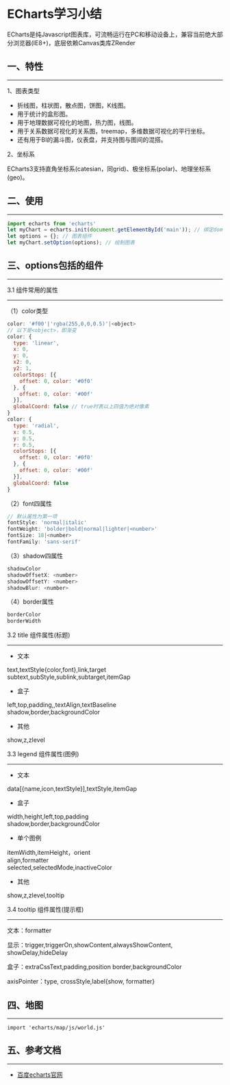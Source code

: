<!-- 2017/8/2  -->

# ECharts学习小结

ECharts是纯Javascript图表库，可流畅运行在PC和移动设备上，兼容当前绝大部分浏览器(IE8+)，底层依赖Canvas类库ZRender

## 一、特性

---

1、图表类型

- 折线图，柱状图，散点图，饼图，K线图。
- 用于统计的盒形图。
- 用于地理数据可视化的地图，热力图，线图。
- 用于关系数据可视化的关系图，treemap，多维数据可视化的平行坐标。
- 还有用于BI的漏斗图，仪表盘，并支持图与图间的混搭。

2、坐标系

ECharts3支持直角坐标系(catesian，同grid)、极坐标系(polar)、地理坐标系(geo)。

## 二、使用

---

```javascript
import echarts from 'echarts'
let myChart = echarts.init(document.getElementById('main')); // 绑定dom元素
let options = {}; // 图表组件
let myChart.setOption(options); // 绘制图表
```

## 三、options包括的组件

---

3.1 组件常用的属性

---

（1）color类型

```javascript
color: '#f00'|'rgba(255,0,0,0.5)'|<object>
// 以下是<object>，即渐变
color: {
  type: 'linear',
  x: 0,
  y: 0,
  x2: 0,
  y2: 1,
  colorStops: [{
    offset: 0, color: '#0f0'
  }, {
    offset: 0, color: '#00f'
  }],
  globalCoord: false // true时表以上四值为绝对像素
}
color: {
  type: 'radial',
  x: 0.5,
  y: 0.5,
  r: 0.5,
  colorStops: [{
    offset: 0, color: '#0f0'
  }, {
    offset: 0, color: '#00f'
  }],
  globalCoord: false
}
```

（2）font四属性

```javascript
// 默认属性为第一项
fontStyle: 'normal|italic'
fontWeight: 'bolder|bold|normal|lighter|<number>'
fontSize: 18|<number>
fontFamily: 'sans-serif'
```

（3）shadow四属性

```javascript
shadowColor
shadowOffsetX: <number>
shadowOffsetY: <number>
shadowBlur: <number>
```

（4）border属性

```javascript
borderColor
borderWidth
```

3.2 title 组件属性(标题)

---

- 文本

text,textStyle{color,font},link,target</br>
subtext,subStyle,sublink,subtarget,itemGap

- 盒子

left,top,padding,,textAlign,textBaseline</br>
shadow,border,backgroundColor

- 其他

show,z,zlevel

3.3 legend 组件属性(图例)

---

- 文本

data[{name,icon,textStyle}],textStyle,itemGap

- 盒子

width,height,left,top,padding</br>
shadow,border,backgroundColor

- 单个图例

itemWidth,itemHeight，orient</br>
align,formatter</br>
selected,selectedMode,inactiveColor

- 其他

show,z,zlevel,tooltip

3.4 tooltip 组件属性(提示框)

---

文本：formatter

显示：trigger,triggerOn,showContent,alwaysShowContent,
showDelay,hideDelay

盒子：extraCssText,padding,position
border,backgroundColor

axisPointer：type, crossStyle,label{show, formatter}

## 四、地图

---

`import 'echarts/map/js/world.js'`

## 五、参考文档

---

- [百度echarts官网](http://echarts.baidu.com/option.html#title)
